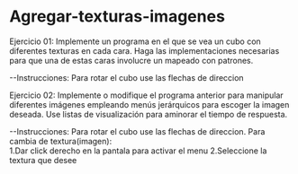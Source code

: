 # Agregar-texturas-imagenes
Ejercicio 01: Implemente un programa en el que se vea un cubo con diferentes texturas en cada cara. 
Haga las implementaciones necesarias para que una de estas caras involucre un mapeado con patrones.  

--Instrucciones: Para rotar el cubo use las flechas de direccion   


Ejercicio 02: Implemente o modifique el programa anterior para manipular diferentes imágenes empleando 
menús jerárquicos para escoger la imagen deseada. Use listas de visualización para aminorar el tiempo 
de respuesta.  

--Instrucciones: 
Para rotar el cubo use las flechas de direccion. 
Para cambia de textura(imagen):  
  1.Dar click derecho en la pantala para activar el menu 
  2.Seleccione la textura que desee
